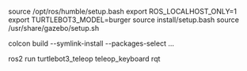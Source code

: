 source /opt/ros/humble/setup.bash
export ROS_LOCALHOST_ONLY=1
export TURTLEBOT3_MODEL=burger
source install/setup.bash
source /usr/share/gazebo/setup.sh


























colcon build --symlink-install --packages-select ...

ros2 run turtlebot3_teleop teleop_keyboard
rqt